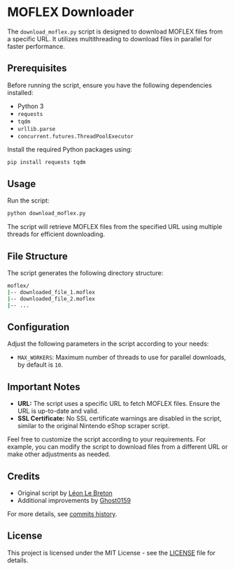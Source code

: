 # MOFLEX Downloader

The `download_moflex.py` script is designed to download MOFLEX files from a specific URL. It utilizes multithreading to download files in parallel for faster performance.

## Prerequisites
Before running the script, ensure you have the following dependencies installed:

- Python 3
- `requests`
- `tqdm`
- `urllib.parse`
- `concurrent.futures.ThreadPoolExecutor`

Install the required Python packages using:

```bash
pip install requests tqdm
```

## Usage
Run the script:
```bash
python download_moflex.py
```
The script will retrieve MOFLEX files from the specified URL using multiple threads for efficient downloading.

## File Structure
The script generates the following directory structure:
```bash
moflex/
|-- downloaded_file_1.moflex
|-- downloaded_file_2.moflex
|-- ...
```

## Configuration
Adjust the following parameters in the script according to your needs:

- `MAX_WORKERS`: Maximum number of threads to use for parallel downloads, by default is `10`.

## Important Notes
- **URL:** The script uses a specific URL to fetch MOFLEX files. Ensure the URL is up-to-date and valid.
- **SSL Certificate:** No SSL certificate warnings are disabled in the script, similar to the original Nintendo eShop scraper script.

Feel free to customize the script according to your requirements. For example, you can modify the script to download files from a different URL or make other adjustments as needed.


## Credits
- Original script by [Léon Le Breton](https://github.com/LeonLeBreton)
- Additional improvements by [Ghost0159](https://github.com/Ghost0159/)

For more details, see [commits history](https://github.com/ghost-land/Nintendo-eShop-db/commits/main/script_3ds/videos).


## License
This project is licensed under the MIT License - see the [LICENSE](LICENSE) file for details.
